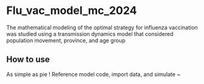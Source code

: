 # Flu_vac_model_mc_2024
  The mathematical modeling of the optimal strategy for influenza vaccination was studied using a transmission dynamics model that considered population movement, province, and age group

## How to use
As simple as pie !
Reference model code, import data, and simulate ~
